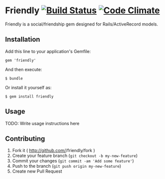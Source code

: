 # Friendly [![Build Status](https://travis-ci.org/thejchap/friendly.svg?branch=master)](https://travis-ci.org/thejchap/friendly) [![Code Climate](https://codeclimate.com/github/thejchap/friendly.png)](https://codeclimate.com/github/thejchap/friendly)

Friendly is a social/friendship gem designed for Rails/ActiveRecord models.

## Installation

Add this line to your application's Gemfile:

    gem 'friendly'

And then execute:

    $ bundle

Or install it yourself as:

    $ gem install friendly

## Usage

TODO: Write usage instructions here

## Contributing

1. Fork it ( http://github.com/<my-github-username>/friendly/fork )
2. Create your feature branch (`git checkout -b my-new-feature`)
3. Commit your changes (`git commit -am 'Add some feature'`)
4. Push to the branch (`git push origin my-new-feature`)
5. Create new Pull Request
